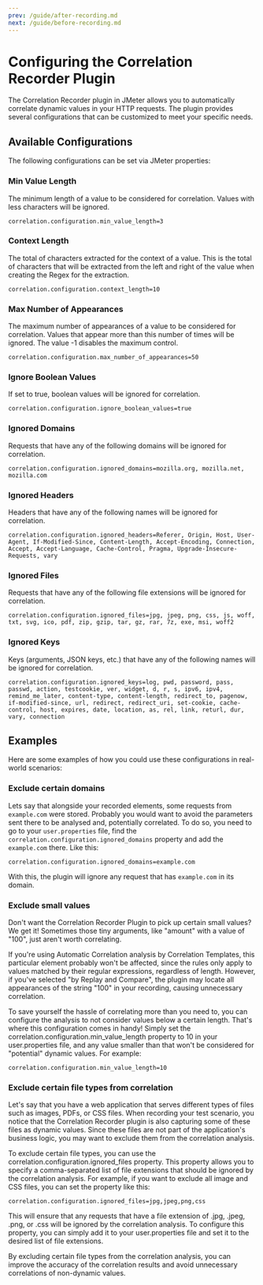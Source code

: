```yaml
---
prev: /guide/after-recording.md
next: /guide/before-recording.md
---
```


# Configuring the Correlation Recorder Plugin

The Correlation Recorder plugin in JMeter allows you to automatically correlate dynamic values in your
HTTP requests. The plugin provides several configurations that can be customized to meet your specific needs.

## Available Configurations

The following configurations can be set via JMeter properties:

### Min Value Length

The minimum length of a value to be considered for correlation. Values with less characters will be ignored.

```
correlation.configuration.min_value_length=3
```

### Context Length

The total of characters extracted for the context of a value. This is the total of characters that will be extracted from the left and right of the value when creating the Regex for the extraction.

```
correlation.configuration.context_length=10
```

### Max Number of Appearances

The maximum number of appearances of a value to be considered for correlation. Values that appear more than this number of times will be ignored. The value -1 disables the maximum control.

```
correlation.configuration.max_number_of_appearances=50
```

### Ignore Boolean Values

If set to true, boolean values will be ignored for correlation.

```
correlation.configuration.ignore_boolean_values=true
```

### Ignored Domains

Requests that have any of the following domains will be ignored for correlation.

```
correlation.configuration.ignored_domains=mozilla.org, mozilla.net, mozilla.com
```

### Ignored Headers

Headers that have any of the following names will be ignored for correlation.

```
correlation.configuration.ignored_headers=Referer, Origin, Host, User-Agent, If-Modified-Since, Content-Length, Accept-Encoding, Connection, Accept, Accept-Language, Cache-Control, Pragma, Upgrade-Insecure-Requests, vary
```

### Ignored Files

Requests that have any of the following file extensions will be ignored for correlation.

```
correlation.configuration.ignored_files=jpg, jpeg, png, css, js, woff, txt, svg, ico, pdf, zip, gzip, tar, gz, rar, 7z, exe, msi, woff2
```

### Ignored Keys

Keys (arguments, JSON keys, etc.) that have any of the following names will be ignored for correlation.

```
correlation.configuration.ignored_keys=log, pwd, password, pass, passwd, action, testcookie, ver, widget, d, r, s, ipv6, ipv4, remind_me_later, content-type, content-length, redirect_to, pagenow, if-modified-since, url, redirect, redirect_uri, set-cookie, cache-control, host, expires, date, location, as, rel, link, returl, dur, vary, connection
```

## Examples

Here are some examples of how you could use these configurations in real-world scenarios:

### Exclude certain domains

Lets say that alongside your recorded elements, some requests from `example.com` were stored. Probably you would want
to avoid the parameters sent there to be analysed and, potentially correlated. To do so, you need to go to your
`user.properties` file, find the `correlation.configuration.ignored_domains` property and add the `example.com`
there. Like this:

```
correlation.configuration.ignored_domains=example.com
```

With this, the plugin will ignore any request that has `example.com` in its domain.

### Exclude small values

Don't want the Correlation Recorder Plugin to pick up certain small values? We get it! Sometimes those tiny arguments,
like "amount" with a value of "100", just aren't worth correlating.

If you're using Automatic Correlation analysis by Correlation Templates, this particular element probably won't be
affected, since the rules only apply to values matched by their regular expressions, regardless of length. However,
if you've selected "by Replay and Compare", the plugin may locate all appearances of the string "100" in your
recording, causing unnecessary correlation.

To save yourself the hassle of correlating more than you need to, you can configure the analysis to not consider
values below a certain length. That's where this configuration comes in handy! Simply set the
correlation.configuration.min_value_length property to 10 in your user.properties file, and any value smaller than
that won't be considered for "potential" dynamic values. For example:

```
correlation.configuration.min_value_length=10
```

### Exclude certain file types from correlation

Let's say that you have a web application that serves different types of files such as images, PDFs, or CSS files.
When recording your test scenario, you notice that the Correlation Recorder plugin is also capturing some of these
files as dynamic values. Since these files are not part of the application's business logic, you may want to exclude
them from the correlation analysis.

To exclude certain file types, you can use the correlation.configuration.ignored_files property. This property allows
you to specify a comma-separated list of file extensions that should be ignored by the correlation analysis.
For example, if you want to exclude all image and CSS files, you can set the property like this:

```
correlation.configuration.ignored_files=jpg,jpeg,png,css
```

This will ensure that any requests that have a file extension of .jpg, .jpeg, .png, or .css will be ignored by the
correlation analysis. To configure this property, you can simply add it to your user.properties file and set it
to the desired list of file extensions.

By excluding certain file types from the correlation analysis, you can improve the accuracy of the correlation
results and avoid unnecessary correlations of non-dynamic values.
